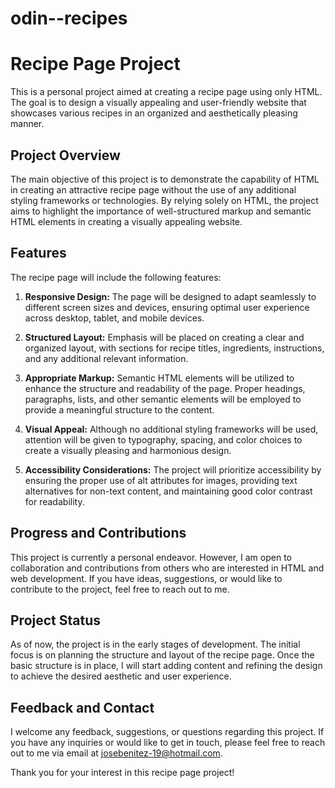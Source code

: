 # odin--recipes
# Recipe Page Project

This is a personal project aimed at creating a recipe page using only HTML. The goal is to design a visually appealing and user-friendly website that showcases various recipes in an organized and aesthetically pleasing manner.

## Project Overview

The main objective of this project is to demonstrate the capability of HTML in creating an attractive recipe page without the use of any additional styling frameworks or technologies. By relying solely on HTML, the project aims to highlight the importance of well-structured markup and semantic HTML elements in creating a visually appealing website.

## Features

The recipe page will include the following features:

1. **Responsive Design:** The page will be designed to adapt seamlessly to different screen sizes and devices, ensuring optimal user experience across desktop, tablet, and mobile devices.

2. **Structured Layout:** Emphasis will be placed on creating a clear and organized layout, with sections for recipe titles, ingredients, instructions, and any additional relevant information.

3. **Appropriate Markup:** Semantic HTML elements will be utilized to enhance the structure and readability of the page. Proper headings, paragraphs, lists, and other semantic elements will be employed to provide a meaningful structure to the content.

4. **Visual Appeal:** Although no additional styling frameworks will be used, attention will be given to typography, spacing, and color choices to create a visually pleasing and harmonious design.

5. **Accessibility Considerations:** The project will prioritize accessibility by ensuring the proper use of alt attributes for images, providing text alternatives for non-text content, and maintaining good color contrast for readability.

## Progress and Contributions

This project is currently a personal endeavor. However, I am open to collaboration and contributions from others who are interested in HTML and web development. If you have ideas, suggestions, or would like to contribute to the project, feel free to reach out to me.

## Project Status

As of now, the project is in the early stages of development. The initial focus is on planning the structure and layout of the recipe page. Once the basic structure is in place, I will start adding content and refining the design to achieve the desired aesthetic and user experience.

## Feedback and Contact

I welcome any feedback, suggestions, or questions regarding this project. If you have any inquiries or would like to get in touch, please feel free to reach out to me via email at [josebenitez-19@hotmail.com](mailto:your-email@example.com).

Thank you for your interest in this recipe page project!